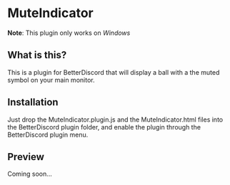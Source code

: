 # MuteIndicator
**Note**: This plugin only works on *Windows*

## What is this?
This is a plugin for BetterDiscord that will display a ball with a the muted symbol on your main monitor.

## Installation
Just drop the MuteIndicator.plugin.js and the MuteIndicator.html files into the BetterDiscord plugin folder, and enable the plugin through the BetterDiscord plugin menu.

## Preview
Coming soon...
